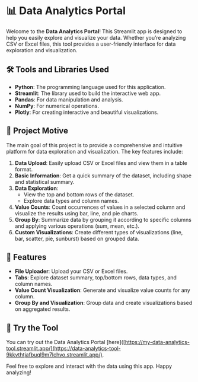 # 📊 Data Analytics Portal

Welcome to the **Data Analytics Portal**! This Streamlit app is designed to help you easily explore and visualize your data. Whether you’re analyzing CSV or Excel files, this tool provides a user-friendly interface for data exploration and visualization.

## 🛠️ Tools and Libraries Used

- **Python**: The programming language used for this application.
- **Streamlit**: The library used to build the interactive web app.
- **Pandas**: For data manipulation and analysis.
- **NumPy**: For numerical operations.
- **Plotly**: For creating interactive and beautiful visualizations.

## 🚀 Project Motive

The main goal of this project is to provide a comprehensive and intuitive platform for data exploration and visualization. The key features include:

1. **Data Upload**: Easily upload CSV or Excel files and view them in a table format.
2. **Basic Information**: Get a quick summary of the dataset, including shape and statistical summary.
3. **Data Exploration**:
   - View the top and bottom rows of the dataset.
   - Explore data types and column names.
4. **Value Counts**: Count occurrences of values in a selected column and visualize the results using bar, line, and pie charts.
5. **Group By**: Summarize data by grouping it according to specific columns and applying various operations (sum, mean, etc.).
6. **Custom Visualizations**: Create different types of visualizations (line, bar, scatter, pie, sunburst) based on grouped data.

## 📂 Features

- **File Uploader**: Upload your CSV or Excel files.
- **Tabs**: Explore dataset summary, top/bottom rows, data types, and column names.
- **Value Count Visualization**: Generate and visualize value counts for any column.
- **Group By and Visualization**: Group data and create visualizations based on aggregated results.

## 🚀 Try the Tool

You can try out the Data Analytics Portal [here]([https://my-data-analytics-tool.streamlit.app/](https://data-analytics-tool-9kkvthtjafbuql9m7lchvo.streamlit.app/).

Feel free to explore and interact with the data using this app. Happy analyzing!

